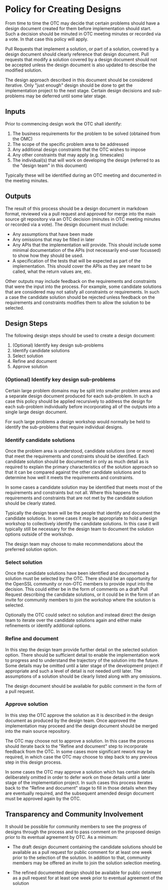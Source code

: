 Policy for Creating Designs
===========================

From time to time the OTC may decide that certain problems should have a
design document created for them before implementation should start. Such a
decision should be minuted in OTC meeting minutes or recorded via a vote. In
that case this policy will apply.

Pull Requests that implement a solution, or part of a solution, covered by a
design document should clearly reference that design document. Pull requests
that modify a solution covered by a design document should not be accepted
unless the design document is also updated to describe the modified solution.

The design approach described in this document should be considered iterative.
Only "just enough" design should be done to get the implementation project to
the next stage. Certain design decisions and sub-problems may be deferred until
some later stage.

Inputs
------

Prior to commencing design work the OTC shall identify:

1) The business requirements for the problem to be solved (obtained from the OMC)
2) The scope of the specific problem area to be addressed
3) Any additional design constraints that the OTC wishes to impose
4) Any other constraints that may apply (e.g. timescales)
5) The individual(s) that will work on developing the design (referred to as the
   "design team" in this document)

Typically these will be identified during an OTC meeting and documented in the
meeting minutes.

Outputs
-------

The result of this process should be a design document in markdown format,
reviewed via a pull request and approved for merge into the main source git
repository via an OTC decision (minutes in OTC meeting minutes or recorded via
a vote). The design document must include:

 - Any assumptions that have been made
 - Any omissions that may be filled in later
 - Any APIs that the implementation will provide. This should include some
   minimal documentation of the APIs (not necessarily end-user focussed) to show
   how they should be used.
 - A specification of the tests that will be expected as part of the
   implementation. This should cover the APIs as they are meant to be called,
   what the return values are, etc.

Other outputs may include feedback on the requirements and constraints that
were the input into the process. For example, some candidate solutions that are
considered may not satisfy all constraints or requirements. In such a case the
candidate solution should be rejected unless feedback on the requirements and
constraints modifies them to allow the solution to be selected.

Design Steps
------------

The following design steps should be used to create a design document:

1. (Optional) Identify key design sub-problems
2. Identify candidate solutions
3. Select solution
4. Refine and document
5. Approve solution

### (Optional) Identify key design sub-problems

Certain large problem domains may be split into smaller problem areas and a
separate design document produced for each sub-problem. In such a case this
policy should be applied recursively to address the design for each sub-problem
individually before incorporating all of the outputs into a single large
design document.

For such large problems a design workshop would normally be held to identify
the sub-problems that require individual designs.

### Identify candidate solutions

Once the problem area is understood, candidate solutions (one or more) that meet
the requirements and constraints should be identified. Each candidate solution
should be documented in only as much detail as is required to explain the
primary characteristics of the solution approach so that it can be compared
against the other candidate solutions and to determine how well it meets the
requirements and constraints.

In some cases a candidate solution may be identified that meets most of the
requirements and constraints but not all. Where this happens the requirements
and constraints that are not met by the candidate solution should be clearly
stated.

Typically the design team will be the people that identify and document the
candidate solutions. In some cases it may be appropriate to hold a design
workshop to collectively identify the candidate solutions. In this case it will
typically still be necessary for the design team to document the solution
options outside of the workshop.

The design team may choose to make recommendations about the preferred solution
option.

### Select solution

Once the candidate solutions have been identified and documented a solution
must be selected by the OTC. There should be an opportunity for the OpenSSL
community or non-OTC members to provide input into the decision. This could
either be in the form of comments on a draft Pull Request describing the
candidate solutions, or it could be in the form of an invite for community
members to join the workshop where the solution is selected.

Optionally the OTC could select no solution and instead direct the design team
to iterate over the candidate solutions again and either make refinements or
identify additional options.

### Refine and document

In this step the design team provide further detail on the selected solution
option. There should be sufficient detail to enable the implementation work to
progress and to understand the trajectory of the solution into the future. Some
details may be omitted until a later stage of the development project if
appropriate and such a level of detail is not needed until later. The
assumptions of a solution should be clearly listed along with any omissions.

The design document should be available for public comment in the form of a
pull request.

### Approve solution

In this step the OTC approve the solution as it is described in the design
document as produced by the design team. Once approved the implementation may
proceed and the design document should be merged into the main source repository.

The OTC may choose not to approve a solution. In this case the process should
iterate back to the "Refine and document" step to incorporate feedback from the
OTC. In some cases more significant rework may be required, in which case the
OTC may choose to step back to any previous step in this design process.

In some cases the OTC may approve a solution which has certain details
deliberately omitted in order to defer work on those details until a later stage
of the implementation project. In such cases this process iterates back to the
"Refine and document" stage to fill in those details when they are eventually
required, and the subsequent amended design document must be approved again by
the OTC.

Transparency and Community Involvement
--------------------------------------

It should be possible for community members to see the progress of designs
through the process and to pass comment on the proposed design prior to its
eventual agreement by OTC. As a minimum:

* The draft design document containing the candidate solutions should be
available as a pull request for public comment for at least one week prior to
the selection of the solution. In addition to that, community members may be
offered an invite to join the solution selection meeting.

* The refined documented design should be available for public comment as a pull
request for at least one week prior to eventual agreement of the solution
